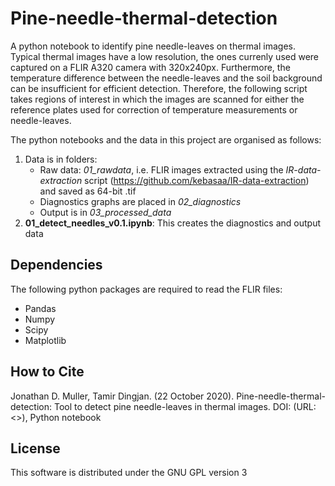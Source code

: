 

# Pine-needle-thermal-detection

A python notebook to identify pine needle-leaves on thermal images. Typical thermal images have a low resolution, the ones currenly used were captured on a FLIR A320 camera with 320x240px. Furthermore, the temperature difference between the needle-leaves and the soil background can be insufficient for efficient detection. Therefore, the following script takes regions of interest in which the images are scanned for either the reference plates used for correction of temperature measurements or needle-leaves.

The python notebooks and the data in this project are organised as follows:
1. Data is in folders:
   * Raw data: *01_rawdata*, i.e. FLIR images extracted using the _IR-data-extraction_ script (https://github.com/kebasaa/IR-data-extraction) and saved as 64-bit .tif
   * Diagnostics graphs are placed in *02_diagnostics*
   * Output is in *03_processed_data*
2. **01_detect_needles_v0.1.ipynb**: This creates the diagnostics and output data 

## Dependencies

The following python packages are required to read the FLIR files:

  - Pandas
  - Numpy
  - Scipy
  - Matplotlib

## How to Cite

Jonathan D. Muller, Tamir Dingjan. (22 October 2020). Pine-needle-thermal-detection: Tool to detect pine needle-leaves in thermal images. DOI:  (URL:
<>), Python notebook



## License

This software is distributed under the GNU GPL version 3

